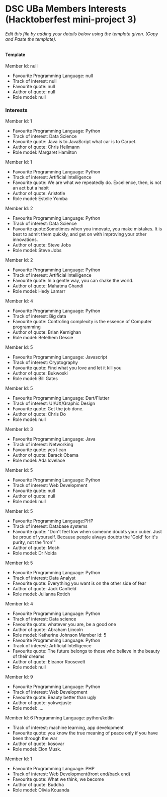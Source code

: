 # DSC UBa Members Interests (Hacktoberfest mini-project 3)

###### Edit this file by adding your details below using the template given. (Copy and Paste the template).

#### Template
Member Id: null
* Favourite Programming Language: null
* Track of interest: null
* Favourite quote: null
* Author of quote: null
* Role model: null

### Interests
Member Id: 1
* Favourite Programming Language: Python
* Track of interest: Data Science
* Favourite quote: Java is to JavaScript what car is to Carpet.
* Author of quote: Chris Heilmann
* Role model: Margaret Hamilton


Member Id: 1
* Favourite Programming Language: Python
* Track of interest: Artificial Intelligence
* Favourite quote: We are what we repeatedly do. Excellence, then, is not an act but a habit
* Author of quote: Aristotle
* Role model: Estelle Yomba

Member Id: 2
* Favourite Programming Language: Python
* Track of interest: Data Science
* Favourite quote:Sometimes when you innovate, you make mistakes. It is best to admit them quickly, and get on with improving your other innovations.
* Author of quote: Steve Jobs
* Role model: Steve Jobs

 Member Id: 2
* Favourite Programming Language: Python
* Track of interest: Artificial Intelligence
* Favourite quote: In a gentle way, you can shake the world.
* Author of quote: Mahatma Ghandi
* Role model: Hedy Lamarr 


Member Id: 4
* Favourite Programming Language: Python
* Track of interest: Big data
* Favourite quote: Controling complexity is the essence of Computer programming
* Author of quote: Brian Kernighan
* Role model: Betelhem Dessie

Member Id: 5
* Favourite Programming Language: Javascript
* Track of interest: Cryptography
* Favourite quote: Find what you love and let it kill you
* Author of quote: Bukwoski
* Role model: Bill Gates


Member Id: 5
* Favourite Programming Language: Dart/Flutter
* Track of interest: UI/UX/Graphic Design
* Favourite quote: Get the job done.
* Author of quote: Chris Do
* Role model: null

Member Id: 3
* Favourite Programming Language: Java
* Track of interest: Networking
* Favourite quote: yes I can
* Author of quote: Barack Obama
* Role model: Ada lovelace

Member Id: 5
* Favourite Programming Language: Python
* Track of interest: Web Development
* Favourite quote: null
* Author of quote: null
* Role model: null


Member Id: 5
* Favourite Programming Language:PHP
* Track of interest: Database systems
* Favourite quote: "Don't feel low when someone doubts your cuber. Just be proud of yourself. Because people always doubts the 'Gold' for it's purity, not the 'Iron'"
* Author of quote: Mosh
* Role model: Dr Noida

Member Id: 5
* Favourite Programming Language: Python 
* Track of interest: Data Analyst
* Favourite quote: Everything you want is on the other side of fear 
* Author of quote: Jack Canfield 
* Role model: Julianna Rotich

Member Id: 4
* Favourite Programming Language: Python
* Track of interest: Data science
* Favourite quote: whatever you are, be a good one
* Author of quote: Abraham Lincoln
* Role model: Katherine Johnson
Member Id: 5
* Favourite Programming Language: Python
* Track of interest: Artificial Intelligence
* Favourite quote: The future belongs to those who believe in the beauty of their dreams 
* Author of quote: Eleanor Roosevelt
* Role model: null

Member Id: 9
* Favourite Programming Language: Python
* Track of interest: Web Development
* Favourite quote: Beauty better than ugly 
* Author of quote: yokwejuste
* Role model: ....

Member Id: 6
Programming Language: python/kotlin
* Track of interest: machine learning, app development
* Favourite quote:  you know the true meaning of peace only if you have been through the war
* Author of quote: kosovar
* Role model: Elon Musk.

Member Id: 1
* Favourite Programming Language: PHP
* Track of interest: Web Development(front end/back end) 
* Favourite quote: What we think, we become 
* Author of quote: Buddha 
* Role model: Olivia Kouanda

